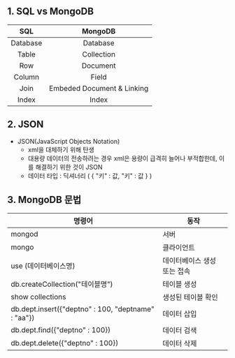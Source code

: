 ## 1. SQL vs MongoDB

| SQL | MongoDB |
|:---:|:---:|
| Database | Database |
| Table | Collection |
| Row | Document |
| Column | Field |
| Join | Embeded Document & Linking |
| Index | Index |

## 2. JSON
* JSON(JavaScript Objects Notation)
    - xml을 대체하기 위해 탄생
    - 대용량 데이터의 전송하려는 경우 xml은 용량이 급격히 늘어나 부적합한데, 이를 해결하기 위한 것이 JSON
    - 데이터 타입 : 딕셔너리 ( { "키" : 값, "키" : 값 } )


## 3. MongoDB 문법
| 명령어 | 동작 |
|---|---|
| mongod | 서버 |
| mongo | 클라이언트 |
| use (데이터베이스명) | 데이터베이스 생성 또는 접속 |
| db.createCollection("테이블명") | 테이블 생성 |
| show collections | 생성된 테이블 확인 |
| db.dept.insert({"deptno" : 100, "deptname" : "aa"}) | 데이터 삽입 |
| db.dept.find({"deptno" : 100}) | 데이터 검색 |
| db.dept.delete({"deptno" : 100}) | 데이터 삭제 |
